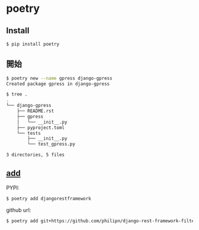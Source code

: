 # poetry

## Install

~~~bash
$ pip install poetry
~~~

## 開始

~~~bash
$ poetry new --name gpress django-gpress
Created package gpress in django-gpress
~~~

~~~bash
$ tree .
.
└── django-gpress
    ├── README.rst
    ├── gpress
    │   └── __init__.py
    ├── pyproject.toml
    └── tests
        ├── __init__.py
        └── test_gpress.py

3 directories, 5 files
~~~

## [add](https://python-poetry.org/docs/cli/#add)

PYPI:

~~~bash
$ poetry add djangorestframework
~~~

github url:

~~~bash
$ poetry add git+https://github.com/philipn/django-rest-framework-filters.git
~~~
